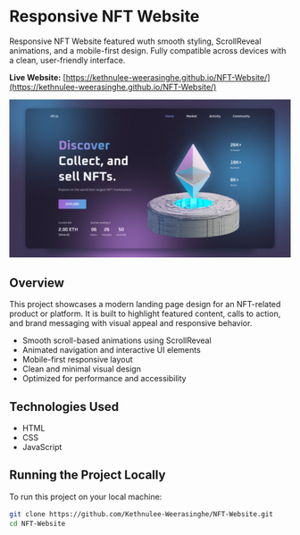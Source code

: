 # Responsive NFT Website

Responsive NFT Website featured wuth smooth styling, ScrollReveal animations, and a mobile-first design. Fully compatible across devices with a clean, user-friendly interface.

**Live Website:** [https://kethnulee-weerasinghe.github.io/NFT-Website/](https://kethnulee-weerasinghe.github.io/NFT-Website/)

![Portfolio Website Screenshot](./preview.png)

## Overview

This project showcases a modern landing page design for an NFT-related product or platform. It is built to highlight featured content, calls to action, and brand messaging with visual appeal and responsive behavior.

- Smooth scroll-based animations using ScrollReveal
- Animated navigation and interactive UI elements
- Mobile-first responsive layout
- Clean and minimal visual design
- Optimized for performance and accessibility

## Technologies Used

- HTML
- CSS
- JavaScript

## Running the Project Locally

To run this project on your local machine:

```bash
git clone https://github.com/Kethnulee-Weerasinghe/NFT-Website.git
cd NFT-Website
